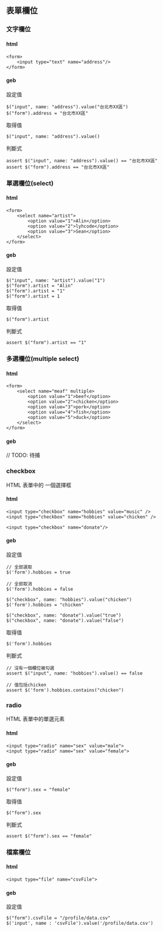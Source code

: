 ## 表單欄位

### 文字欄位

#### html
```
<form>
    <input type="text" name="address"/>
</form>
```

#### geb

設定值
```
$("input", name: "address").value("台北市XX區")
$("form").address = "台北市XX區"
```

取得值
```
$("input", name: "address").value()
```

判斷式
```
assert $("input", name: "address").value() == "台北市XX區"
assert $("form").address == "台北市XX區"
```
### 單選欄位(select)

#### html
```
<form>
    <select name="artist">
        <option value="1">Alin</option>
        <option value="2">lyhcode</option>
        <option value="3">Sean</option>
    </select>
</form>
```
#### geb

設定值
```
$("input", name: "artist").value("1")
$("form").artist = "Alin"
$("form").artist = "1"
$("form").artist = 1
```

取得值
```
$("form").artist
```

判斷式
```
assert $("form").artist == "1"
```

### 多選欄位(multiple select)

#### html
```
<form>
    <select name="meaf" multiple>
        <option value="1">beef</option>
        <option value="2">chicken</option>
        <option value="3">pork</option>
        <option value="4">fish</option>
        <option value="5">duck</option>
    </select>
</form>
```
#### geb

// TODO: 待捕

### checkbox
HTML 表單中的 一個選擇框

#### html

```
<input type="checkbox" name="hobbies" value="music" />
<input type="checkbox" name="hobbies" value="chicken" />

<input type="checkbox" name="donate"/>
```

#### geb

設定值
```
// 全部選取
$('form').hobbies = true

// 全部取消
$('form').hobbies = false

$("checkbox", name: "hobbies").value("chicken")
$('form').hobbies = "chicken"

$("checkbox", name: "donate").value("true")
$("checkbox", name: "donate").value("false")
```

取得值
```
$('form').hobbies
```

判斷式
```
// 沒有一個欄位被勾選
assert $("input", name: "hobbies").value() == false

// 值包括chicken
assert $('form').hobbies.contains("chicken")
```

### radio
HTML 表單中的單選元素

#### html
```
<input type="radio" name="sex" value="male">
<input type="radio" name="sex" value="female">
```
#### geb

設定值
```
$("form").sex = "female"
```

取得值
```
$("form").sex
```

判斷式
```
assert $("form").sex == "female"
```

### 檔案欄位

#### html
```
<input type="file" name="csvFile">
```

#### geb

設定值
```
$("form").csvFile = "/profile/data.csv"
$('input', name : 'csvFile').value('/profile/data.csv')
```
